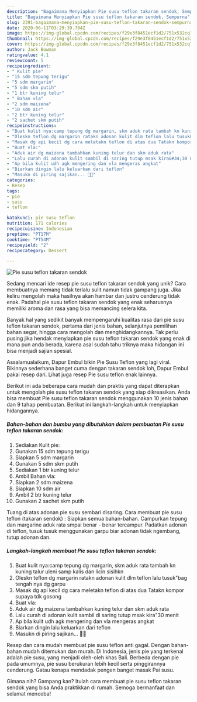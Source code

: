 ```yaml
---
description: "Bagaimana Menyiapkan Pie susu teflon takaran sendok, Sempurna"
title: "Bagaimana Menyiapkan Pie susu teflon takaran sendok, Sempurna"
slug: 2391-bagaimana-menyiapkan-pie-susu-teflon-takaran-sendok-sempurna
date: 2020-06-11T03:29:39.794Z
image: https://img-global.cpcdn.com/recipes/f29e3f8451ecf1d2/751x532cq70/pie-susu-teflon-takaran-sendok-foto-resep-utama.jpg
thumbnail: https://img-global.cpcdn.com/recipes/f29e3f8451ecf1d2/751x532cq70/pie-susu-teflon-takaran-sendok-foto-resep-utama.jpg
cover: https://img-global.cpcdn.com/recipes/f29e3f8451ecf1d2/751x532cq70/pie-susu-teflon-takaran-sendok-foto-resep-utama.jpg
author: Jack Bowman
ratingvalue: 4.1
reviewcount: 5
recipeingredient:
- " Kulit pie"
- "15 sdm tepung terigu"
- "5 sdm margarin"
- "5 sdm skm putih"
- "1 btr kuning telur"
- " Bahan vla"
- "2 sdm maizena"
- "10 sdm air"
- "2 btr kuning telur"
- "2 sachet skm putih"
recipeinstructions:
- "Buat kulit nya:camp tepung dg margarin, skm aduk rata tambah kn kuning talur uleni samp kalis dan licin sisihkn"
- "Oleskn teflon dg margarin ratakn adonan kulit dlm teflon lalu tusuk&#34;bag tengah nya dg garpu"
- "Masak dg api kecil dg cara meletakn teflon di atas dua Tatakn kompor supaya tdk gosong"
- "Buat vla:"
- "Aduk air dg maizena tambahkan kuning telur dan skm aduk rata"
- "Lalu curah di adonan kulit sambil di saring tutup msak kira&#34;30 menit"
- "Ap bila kulit udh agk mengering dan vla mengeras angkat"
- "Biarkan dingin lalu keluarkan dari teflon"
- "Masukn di piring sajikan... 🤗🤗"
categories:
- Resep
tags:
- pie
- susu
- teflon

katakunci: pie susu teflon 
nutrition: 171 calories
recipecuisine: Indonesian
preptime: "PT17M"
cooktime: "PT54M"
recipeyield: "2"
recipecategory: Dessert

---
```



![Pie susu teflon takaran sendok](https://img-global.cpcdn.com/recipes/f29e3f8451ecf1d2/751x532cq70/pie-susu-teflon-takaran-sendok-foto-resep-utama.jpg)

Sedang mencari ide resep pie susu teflon takaran sendok yang unik? Cara membuatnya memang tidak terlalu sulit namun tidak gampang juga. Jika keliru mengolah maka hasilnya akan hambar dan justru cenderung tidak enak. Padahal pie susu teflon takaran sendok yang enak seharusnya memiliki aroma dan rasa yang bisa memancing selera kita.

Banyak hal yang sedikit banyak mempengaruhi kualitas rasa dari pie susu teflon takaran sendok, pertama dari jenis bahan, selanjutnya pemilihan bahan segar, hingga cara mengolah dan menghidangkannya. Tak perlu pusing jika hendak menyiapkan pie susu teflon takaran sendok yang enak di mana pun anda berada, karena asal sudah tahu triknya maka hidangan ini bisa menjadi sajian spesial.

Assalamualaikum, Dapur Embul bikin Pie Susu Teflon yang lagi viral. Bikinnya sederhana banget cuma dengan takaran sendok loh, Dapur Embul pakai resep dari. Lihat juga resep Pie susu teflon enak lainnya.


Berikut ini ada beberapa cara mudah dan praktis yang dapat diterapkan untuk mengolah pie susu teflon takaran sendok yang siap dikreasikan. Anda bisa membuat Pie susu teflon takaran sendok menggunakan 10 jenis bahan dan 9 tahap pembuatan. Berikut ini langkah-langkah untuk menyiapkan hidangannya.

<!--inarticleads1-->

##### Bahan-bahan dan bumbu yang dibutuhkan dalam pembuatan Pie susu teflon takaran sendok:

1. Sediakan  Kulit pie:
1. Gunakan 15 sdm tepung terigu
1. Siapkan 5 sdm margarin
1. Gunakan 5 sdm skm putih
1. Sediakan 1 btr kuning telur
1. Ambil  Bahan vla:
1. Siapkan 2 sdm maizena
1. Siapkan 10 sdm air
1. Ambil 2 btr kuning telur
1. Gunakan 2 sachet skm putih


Tuang di atas adonan pie susu sembari disaring. Cara membuat pie susu teflon (takaran sendok) : Siapkan semua bahan-bahan. Campurkan tepung dan margarine aduk rata smpai benar - benar tercampur. Padatkan adonan di teflon, tusuk tusuk menggunakan garpu biar adonan tidak ngembang, tutup adonan dan. 

<!--inarticleads2-->

##### Langkah-langkah membuat Pie susu teflon takaran sendok:

1. Buat kulit nya:camp tepung dg margarin, skm aduk rata tambah kn kuning talur uleni samp kalis dan licin sisihkn
1. Oleskn teflon dg margarin ratakn adonan kulit dlm teflon lalu tusuk&#34;bag tengah nya dg garpu
1. Masak dg api kecil dg cara meletakn teflon di atas dua Tatakn kompor supaya tdk gosong
1. Buat vla:
1. Aduk air dg maizena tambahkan kuning telur dan skm aduk rata
1. Lalu curah di adonan kulit sambil di saring tutup msak kira&#34;30 menit
1. Ap bila kulit udh agk mengering dan vla mengeras angkat
1. Biarkan dingin lalu keluarkan dari teflon
1. Masukn di piring sajikan... 🤗🤗


Resep dan cara mudah membuat pie susu teflon anti gagal. Dengan bahan-bahan mudah ditemukan dan murah. Di Indonesia, jenis pie yang terkenal adalah pie susu, yang menjadi oleh-oleh khas Bali. Berbeda dengan pie pada umumnya, pie susu berukuran lebih kecil serta pinggirannya cenderung. Gatau kenapa mendadak pengen banget masak Pai susu. 

Gimana nih? Gampang kan? Itulah cara membuat pie susu teflon takaran sendok yang bisa Anda praktikkan di rumah. Semoga bermanfaat dan selamat mencoba!

